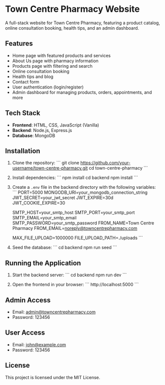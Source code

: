 # Town Centre Pharmacy Website

A full-stack website for Town Centre Pharmacy, featuring a product catalog, online consultation booking, health tips, and an admin dashboard.

## Features

- Home page with featured products and services
- About Us page with pharmacy information
- Products page with filtering and search
- Online consultation booking
- Health tips and blog
- Contact form
- User authentication (login/register)
- Admin dashboard for managing products, orders, appointments, and more

## Tech Stack

- **Frontend**: HTML, CSS, JavaScript (Vanilla)
- **Backend**: Node.js, Express.js
- **Database**: MongoDB

## Installation

1. Clone the repository:
   \`\`\`
   git clone https://github.com/your-username/town-centre-pharmacy.git
   cd town-centre-pharmacy
   \`\`\`

2. Install dependencies:
   \`\`\`
   npm install
   cd backend
   npm install
   \`\`\`

3. Create a `.env` file in the backend directory with the following variables:
   \`\`\`
   PORT=5000
   MONGODB_URI=your_mongodb_connection_string
   JWT_SECRET=your_jwt_secret
   JWT_EXPIRE=30d
   JWT_COOKIE_EXPIRE=30
   
   SMTP_HOST=your_smtp_host
   SMTP_PORT=your_smtp_port
   SMTP_EMAIL=your_smtp_email
   SMTP_PASSWORD=your_smtp_password
   FROM_NAME=Town Centre Pharmacy
   FROM_EMAIL=noreply@towncentrepharmacy.com
   
   MAX_FILE_UPLOAD=1000000
   FILE_UPLOAD_PATH=./uploads
   \`\`\`

4. Seed the database:
   \`\`\`
   cd backend
   npm run seed
   \`\`\`

## Running the Application

1. Start the backend server:
   \`\`\`
   cd backend
   npm run dev
   \`\`\`

2. Open the frontend in your browser:
   \`\`\`
   http://localhost:5000
   \`\`\`

## Admin Access

- Email: admin@towncentrepharmacy.com
- Password: 123456

## User Access

- Email: john@example.com
- Password: 123456

## License

This project is licensed under the MIT License.
